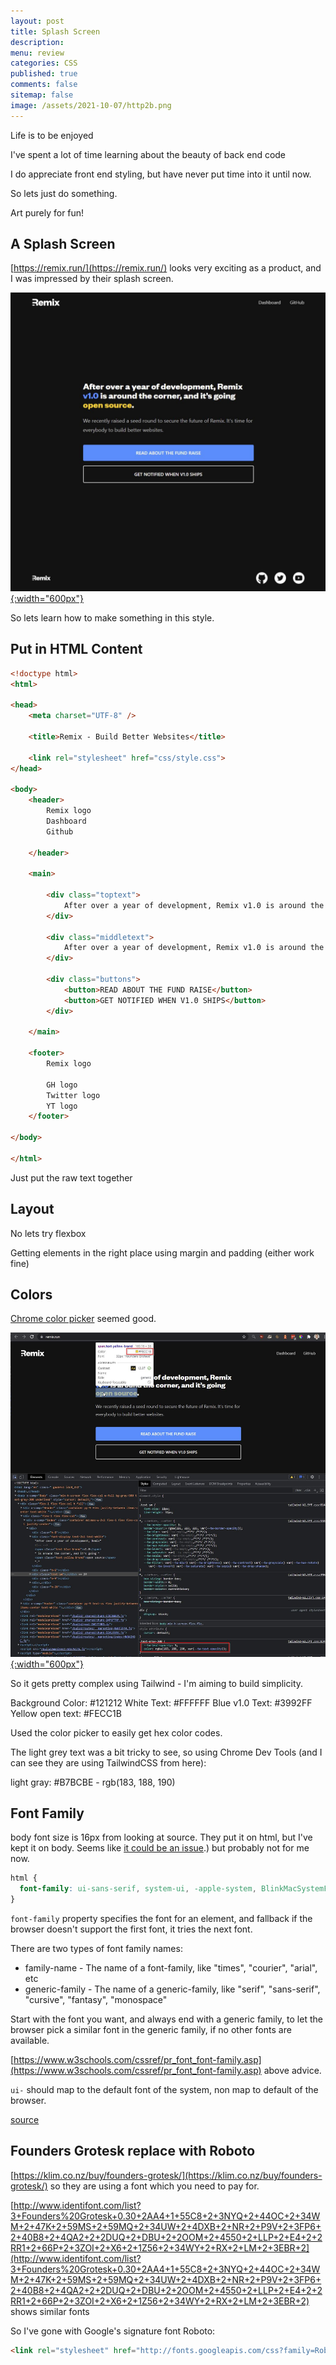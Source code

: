 ```yaml
---
layout: post
title: Splash Screen
description: 
menu: review
categories: CSS 
published: true 
comments: false     
sitemap: false
image: /assets/2021-10-07/http2b.png
---
```


<!-- ## Introduction. -->

<!-- [![alt text](/assets/2021-08-04/local.jpg "local")](/assets/2021-08-04/local.jpg) -->
<!-- [![alt text](/assets/2021-10-22/email-cover.jpg "email"){:width="800px"}](/assets/2021-10-22/email-cover.jpg) -->
<!-- [![alt text](/assets/2021-10-22/email-cover.jpg "Thanks to Solen Feyissa on unsplash - https://unsplash.com/@solenfeyissa")](https://unsplash.com/@solenfeyissa) -->

Life is to be enjoyed

I've spent a lot of time learning about the beauty of back end code

I do appreciate front end styling, but have never put time into it until now.


So lets just do something.

Art purely for fun!


## A Splash Screen

[https://remix.run/](https://remix.run/) looks very exciting as a product, and I was impressed by their splash screen.

[![alt text](/assets/2021-10-26/remix.jpg "remix"){:width="600px"}](/assets/2021-10-26/remiz.jpg)

So lets learn how to make something in this style.

## Put in HTML Content

```html
<!doctype html>
<html>

<head>
	<meta charset="UTF-8" />

	<title>Remix - Build Better Websites</title>

	<link rel="stylesheet" href="css/style.css">
</head>

<body>
	<header>
		Remix logo
		Dashboard
		Github

	</header>

	<main>

		<div class="toptext">
			After over a year of development, Remix v1.0 is around the corner, and it’s going open source
		</div>

		<div class="middletext">
			After over a year of development, Remix v1.0 is around the corner, and it’s going open source
		</div>

		<div class="buttons">
			<button>READ ABOUT THE FUND RAISE</button>
			<button>GET NOTIFIED WHEN V1.0 SHIPS</button>
		</div>

	</main>

	<footer>
		Remix logo

		GH logo
		Twitter logo
		YT logo
	</footer>

</body>

</html>
```
Just put the raw text together

## Layout

No lets try flexbox

Getting elements in the right place using margin and padding (either work fine)


## Colors

[Chrome color picker](https://chrome.google.com/webstore/detail/colorpick-eyedropper/ohcpnigalekghcmgcdcenkpelffpdolg?hl=en) seemed good.

[![alt text](/assets/2021-10-26/colors.jpg "colors"){:width="600px"}](/assets/2021-10-26/colors.jpg)

So it gets pretty complex using Tailwind - I'm aiming to build simplicity.

Background Color: #121212
White Text: #FFFFFF
Blue v1.0 Text: #3992FF
Yellow open text: #FECC1B

Used the color picker to easily get hex color codes.

The light grey text was a bit tricky to see, so using Chrome Dev Tools (and I can see they are using TailwindCSS from here):

light gray: #B7BCBE - rgb(183, 188, 190)

## Font Family

body font size is 16px from looking at source. They put it on html, but I've kept it on body. Seems like [it could be an issue](https://stackoverflow.com/questions/6905834/should-i-set-the-default-font-size-on-the-body-or-html-element#:~:text=3%20Answers&text=Now%20that%20the%20rem%20unit,rem%20stands%20for%20root%20em).) but probably not for me now.

```css
html {
  font-family: ui-sans-serif, system-ui, -apple-system, BlinkMacSystemFont, "Segoe UI", Roboto, "Helvetica Neue", Arial, "Noto Sans", sans-serif, "Apple Color Emoji", "Segoe UI Emoji", "Segoe UI Symbol", "Noto Color Emoji";
}
```

`font-family` property specifies the font for an element, and fallback if the browser doesn't support the first font, it tries the next font.

There are two types of font family names:

- family-name - The name of a font-family, like "times", "courier", "arial", etc
- generic-family - The name of a generic-family, like "serif", "sans-serif", "cursive", "fantasy", "monospace"

Start with the font you want, and always end with a generic family, to let the browser pick a similar font in the generic family, if no other fonts are available.

[https://www.w3schools.com/cssref/pr_font_font-family.asp](https://www.w3schools.com/cssref/pr_font_font-family.asp) above advice.

`ui-` should map to the default font of the system, non map to default of the browser.

[source](https://stackoverflow.com/questions/65557819/difference-between-ui-sans-serif-sans-serif-and-system-ui-generic-font-names-in)

## Founders Grotesk replace with Roboto

[https://klim.co.nz/buy/founders-grotesk/](https://klim.co.nz/buy/founders-grotesk/) so they are using a font which you need to pay for.

[http://www.identifont.com/list?3+Founders%20Grotesk+0.30+2AA4+1+55C8+2+3NYQ+2+44OC+2+34WM+2+47K+2+59MS+2+59MQ+2+34UW+2+4DXB+2+NR+2+P9V+2+3FP6+2+40B8+2+4QA2+2+2DUQ+2+DBU+2+2OOM+2+4550+2+LLP+2+E4+2+2RR1+2+66P+2+3ZOI+2+X6+2+1Z56+2+34WY+2+RX+2+LM+2+3EBR+2](http://www.identifont.com/list?3+Founders%20Grotesk+0.30+2AA4+1+55C8+2+3NYQ+2+44OC+2+34WM+2+47K+2+59MS+2+59MQ+2+34UW+2+4DXB+2+NR+2+P9V+2+3FP6+2+40B8+2+4QA2+2+2DUQ+2+DBU+2+2OOM+2+4550+2+LLP+2+E4+2+2RR1+2+66P+2+3ZOI+2+X6+2+1Z56+2+34WY+2+RX+2+LM+2+3EBR+2) shows similar fonts

So I've gone with Google's signature font Roboto:

```html
<link rel="stylesheet" href="http://fonts.googleapis.com/css?family=Roboto">
```
